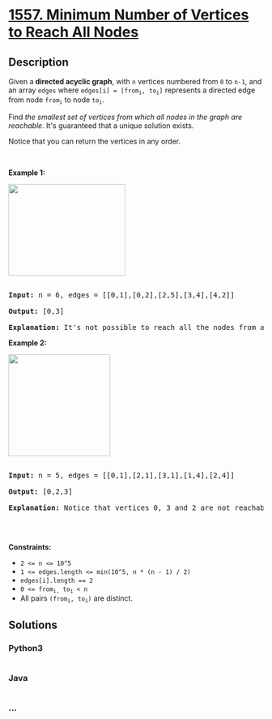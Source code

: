 # [1557. Minimum Number of Vertices to Reach All Nodes](https://leetcode.com/problems/minimum-number-of-vertices-to-reach-all-nodes)



## Description

<p>Given a<strong>&nbsp;directed acyclic graph</strong>,&nbsp;with&nbsp;<code>n</code>&nbsp;vertices numbered from&nbsp;<code>0</code>&nbsp;to&nbsp;<code>n-1</code>,&nbsp;and an array&nbsp;<code>edges</code>&nbsp;where&nbsp;<code>edges[i] = [from<sub>i</sub>, to<sub>i</sub>]</code>&nbsp;represents a directed edge from node&nbsp;<code>from<sub>i</sub></code>&nbsp;to node&nbsp;<code>to<sub>i</sub></code>.</p>



<p>Find <em>the smallest set of vertices from which all nodes in the graph are reachable</em>. It&#39;s guaranteed that a unique solution exists.</p>



<p>Notice that you can return the vertices in any order.</p>



<p>&nbsp;</p>

<p><strong>Example 1:</strong></p>



<p><img alt="" src="https://cdn.jsdelivr.net/gh/yanglr/leetcode-ac@master/assets/1500-1599/1557.Minimum%20Number%20of%20Vertices%20to%20Reach%20All%20Nodes/images/untitled22.png" style="width: 231px; height: 181px;" /></p>



<pre>

<strong>Input:</strong> n = 6, edges = [[0,1],[0,2],[2,5],[3,4],[4,2]]

<strong>Output:</strong> [0,3]

<b>Explanation: </b>It&#39;s not possible to reach all the nodes from a single vertex. From 0 we can reach [0,1,2,5]. From 3 we can reach [3,4,2,5]. So we output [0,3].</pre>



<p><strong>Example 2:</strong></p>



<p><img alt="" src="https://cdn.jsdelivr.net/gh/yanglr/leetcode-ac@master/assets/1500-1599/1557.Minimum%20Number%20of%20Vertices%20to%20Reach%20All%20Nodes/images/untitled.png" style="width: 201px; height: 201px;" /></p>



<pre>

<strong>Input:</strong> n = 5, edges = [[0,1],[2,1],[3,1],[1,4],[2,4]]

<strong>Output:</strong> [0,2,3]

<strong>Explanation: </strong>Notice that vertices 0, 3 and 2 are not reachable from any other node, so we must include them. Also any of these vertices can reach nodes 1 and 4.

</pre>



<p>&nbsp;</p>

<p><strong>Constraints:</strong></p>



<ul>
	<li><code>2 &lt;= n &lt;= 10^5</code></li>
	<li><code>1 &lt;= edges.length &lt;= min(10^5, n * (n - 1) / 2)</code></li>
	<li><code>edges[i].length == 2</code></li>
	<li><code>0 &lt;= from<sub>i,</sub>&nbsp;to<sub>i</sub> &lt; n</code></li>
	<li>All pairs <code>(from<sub>i</sub>, to<sub>i</sub>)</code> are distinct.</li>
</ul>

## Solutions

<!-- tabs:start -->

### **Python3**

```python

```

### **Java**

```java

```

### **...**

```

```

<!-- tabs:end -->
